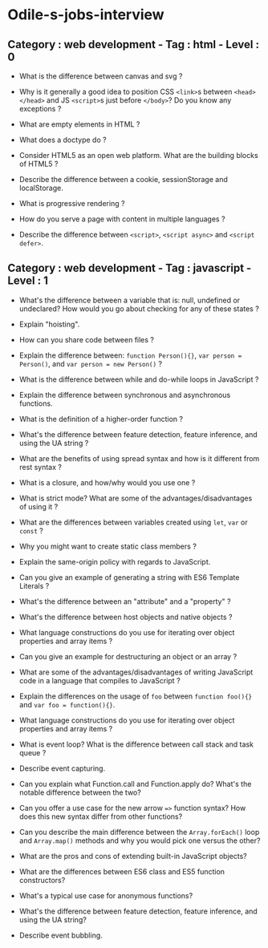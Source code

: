 # Odile-s-jobs-interview

## Category : web development - Tag : html - Level : 0

- What is the difference between canvas and svg ?

- Why is it generally a good idea to position CSS ```<link>```s between ```<head></head>``` and JS ```<script>```s just before ```</body>```? Do you know any exceptions ?

- What are empty elements in HTML ?

- What does a doctype do ?

- Consider HTML5 as an open web platform. What are the building blocks of HTML5 ?

- Describe the difference between a cookie, sessionStorage and localStorage.

- What is progressive rendering ?

- How do you serve a page with content in multiple languages ?

- Describe the difference between ```<script>```, ```<script async>``` and ```<script defer>```.

## Category : web development - Tag : javascript - Level : 1

+ What's the difference between a variable that is: null, undefined or undeclared? How would you go about checking for any of these states ?

+ Explain "hoisting".

+ How can you share code between files ?

+ Explain the difference between: ```function Person(){}```, ```var person = Person()```, and ```var person = new Person()``` ?

+ What is the difference between while and do-while loops in JavaScript ?

+ Explain the difference between synchronous and asynchronous functions.

+ What is the definition of a higher-order function ?

+ What's the difference between feature detection, feature inference, and using the UA string ?

+ What are the benefits of using spread syntax and how is it different from rest syntax ?

+ What is a closure, and how/why would you use one ?

+ What is strict mode? What are some of the advantages/disadvantages of using it ?

+ What are the differences between variables created using ```let```, ```var``` or ```const``` ?

+ Why you might want to create static class members ?

+ Explain the same-origin policy with regards to JavaScript.

+ Can you give an example of generating a string with ES6 Template Literals ?

+ What's the difference between an "attribute" and a "property" ?

+ What's the difference between host objects and native objects ?

+ What language constructions do you use for iterating over object properties and array items ?

+ Can you give an example for destructuring an object or an array ?

+ What are some of the advantages/disadvantages of writing JavaScript code in a language that compiles to JavaScript ?

+ Explain the differences on the usage of ```foo``` between ```function foo(){}``` and ```var foo = function(){}```.

+ What language constructions do you use for iterating over object properties and array items ?

+ What is event loop? What is the difference between call stack and task queue ?

+ Describe event capturing.

+ Can you explain what Function.call and Function.apply do? What's the notable difference between the two?

+ Can you offer a use case for the new arrow ```=>``` function syntax? How does this new syntax differ from other functions?

+ Can you describe the main difference between the ```Array.forEach()``` loop and ```Array.map()``` methods and why you would pick one versus the other?

+ What are the pros and cons of extending built-in JavaScript objects?

+ What are the differences between ES6 class and ES5 function constructors?

+ What's a typical use case for anonymous functions?

+ What's the difference between feature detection, feature inference, and using the UA string?

+ Describe event bubbling.